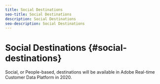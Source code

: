 ```yaml
---
title: Social Destinations
seo-title: Social Destinations
description: Social Destinations
seo-description: Social Destinations
---
```


# Social Destinations {#social-destinations}

Social, or People-based, destinations will be available in Adobe Real-time Customer Data Platform in 2020.